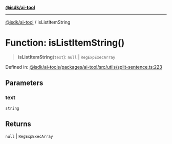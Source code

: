 [**@isdk/ai-tool**](../README.md)

***

[@isdk/ai-tool](../globals.md) / isListItemString

# Function: isListItemString()

> **isListItemString**(`text`): `null` \| `RegExpExecArray`

Defined in: [@isdk/ai-tools/packages/ai-tool/src/utils/split-sentence.ts:223](https://github.com/isdk/ai-tool.js/blob/4ebf370aaec9c78535cb40ffc19656d7bddcb145/src/utils/split-sentence.ts#L223)

## Parameters

### text

`string`

## Returns

`null` \| `RegExpExecArray`
